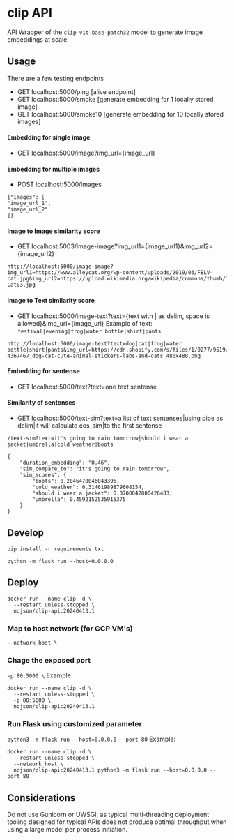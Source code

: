 # clip API

API Wrapper of the `clip-vit-base-patch32` model to generate image embeddings at scale


## Usage
There are a few testing endpoints
* GET localhost:5000/ping    [alive endpoint]
* GET localhost:5000/smoke   [generate embedding for 1 locally stored image]
* GET localhost:5000/smoke10 [generate embedding for 10 locally stored images]

#### Embedding for single image
* GET localhost:5000/image?img_url={image_url}

#### Embedding for multiple images
* POST localhost:5000/images
```
{"images": [
"image_url_1",
"image_url_2"
]}
```

#### Image to Image similarity score
* GET localhost:5003/image-image?img_url1={image_url1}&img_url2={image_url2}

```
http://localhost:5000/image-image?img_url1=https://www.alleycat.org/wp-content/uploads/2019/03/FELV-cat.jpg&img_url2=https://upload.wikimedia.org/wikipedia/commons/thumb/3/3a/Cat03.jpg/1280px-Cat03.jpg
```


#### Image to Text similarity score
* GET localhost:5000/image-text?text={text with | as delim, space is allowed}&img_url={image_url}
Example of text: `festival|evening|frog|water bottle|shirt|pants`

```
http://localhost:5000/image-text?text=dog|cat|frog|water bottle|shirt|pants&img_url=https://cdn.shopify.com/s/files/1/0277/9519/3890/files/436-4367467_dog-cat-cute-animal-stickers-labs-and-cats_480x480.png
```

#### Embedding for sentense
* GET localhost:5000/text?text=one text sentense

#### Similarity of sentenses
* GET localhost:5000/text-sim?text=a list of text sentenses|using pipe as delim|it will calculate cos_sim|to the first sentense

```
/text-sim?text=it's going to rain tomorrow|should i wear a jacket|umbrella|cold weather|boots

{
    "duration_embedding": "0.46",
    "sim_compare_to": "it's going to rain tomorrow",
    "sim_scores": {
        "boots": 0.2046470046043396,
        "cold weather": 0.31461989879608154,
        "should i wear a jacket": 0.3708042800426483,
        "umbrella": 0.4592152535915375
    }
}
```


## Develop
```
pip install -r requirements.txt

python -m flask run --host=0.0.0.0
```



## Deploy
```
docker run --name clip -d \
  --restart unless-stopped \
  nojson/clip-api:20240413.1
```
### Map to host network (for GCP VM's)
`--network host \`

### Chage the exposed port
`-p 80:5000 \`
Example:
```
docker run --name clip -d \
  --restart unless-stopped \
  -p 80:5000 \
  nojson/clip-api:20240413.1
```

### Run Flask using customized parameter
`python3 -m flask run --host=0.0.0.0 --port 80`
Example:
```
docker run --name clip -d \
  --restart unless-stopped \
  --network host \
  nojson/clip-api:20240413.1 python3 -m flask run --host=0.0.0.0 --port 80
```

## Considerations
Do not use Gunicorn or UWSGI, as typical multi-threading deployment tooling designed for typical APIs does not produce optimal throughput when using a large model per process initiation.

